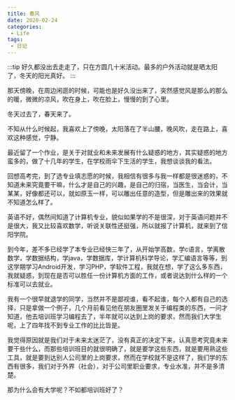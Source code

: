 ```yaml
---
title: 春风
date: 2020-02-24
categories:
 - Life
tags:
 - 日记
---
```


:::tip
好久都没出去走走了，只在方圆几十米活动。最多的户外活动就是晒太阳了，冬天的阳光真好。
:::

<!-- more -->

那天傍晚，在周边闲逛的时候，可能也是好久没出来了，突然感觉风是那么的那么的暖，微微的凉风，吹在身上，吹在脸上，慢慢的到了心里。

冬天过去了，春天来了。

不知从什么时候起，我喜欢上了傍晚，太阳落在了半山腰，晚风吹，走在路上，喜欢这种感觉，宁静。

最近留了一个作业，是关于对就业和未来发展有什么疑惑的地方，其实疑惑的地方蛮多的，做了十几年的学生，在学校雨伞下生活的学生，我想谈谈我的看法。

回想高考完，到了选专业填志愿的时候，我相信有很多与我一样都是很迷惑的，不知道未来究竟要干嘛，什么才是自己的兴趣，是自己的归宿，当医生，当会计，当某某，好像都还可以，就如原玉一样，可以雕出任意的造型，但是雕出来的效果就不知道怎么样了。

英语不好，偶然间知道了计算机专业，貌似如果学的不是很深，对于英语问题并不是很大，我又比较喜欢数学，听说关联性还挺强，所以就报了计算机，就来到了信阳学院。

到今年，差不多已经学了本专业已经快三年了，从开始学高数，学c语言，学离散数学，学数据结构，学java，学数据库，学计算机科学导论，学汇编语言等等，到这学期学习Android开发，学习PHP，学软件工程，我就在想，学了这么多东西，我就疑惑，到现在是否可以胜任一份计算机方面的工作，或者说达到什么样的一个标准可以去就业。

我有一个很早就退学的同学，当然并不是鄙视谁，看不起谁，每个人都有自己的选择，只是拿做一个例子，几个月前看见他在朋友圈里发关于编程类的东西，一问才知道，他去培训班学习编程去了，半年就可以达到上岗的要求，然而我们大学生呢，上了四年找不到专业工作的比比皆是。

我觉得原因就是我们对于未来太迷茫了，没有真正的决定下来，认真思考究竟未来要干些什么，而那些培训班目的就很明确了，就是要学这些东西，就是要用熟这些工具，就是要到达别人公司里的上岗要求，然而在学校就不是这样了，我们学的东西有很多，我们对于外界（社会），对于公司里职业要求，专业水准，并不是多清楚。

那为什么会有大学呢？不如都培训班好了？

